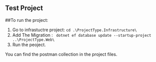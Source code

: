 ## Test Project

##To run the project:
1. Go to infrastuctre project: ```cd .\ProjectType.Infrastructure\```
2. Add The Migration : ``` dotnet ef database update --startup-project ..\ProjectType.Web\```
3. Run the peoject.

You can find the postman collection in the project files.
